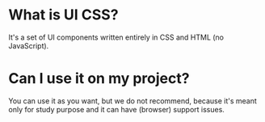 # What is UI CSS?
It's a set of UI components written entirely in CSS and HTML (no JavaScript).

# Can I use it on my project?
You can use it as you want, but we do not recommend, because it's meant only for study purpose and it can have (browser) support issues.